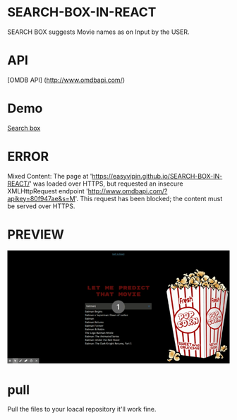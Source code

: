 # SEARCH-BOX-IN-REACT
SEARCH BOX suggests Movie names as on Input by the USER.
# API
[OMDB API] (http://www.omdbapi.com/)
# Demo
[Search box](https://Easyvipin.github.io/SEARCH-BOX-IN-REACT)
# ERROR
Mixed Content: The page at 'https://easyvipin.github.io/SEARCH-BOX-IN-REACT/' was loaded over HTTPS, but requested an insecure XMLHttpRequest endpoint 'http://www.omdbapi.com/?apikey=80f947ae&s=M'. This request has been blocked; the content must be served over HTTPS.
# PREVIEW
![PREVIEW](https://github.com/Easyvipin/SEARCH-BOX-IN-REACT/blob/master/React%20App%20(1).gif)
# pull
Pull the files to your loacal repository it'll work fine.

